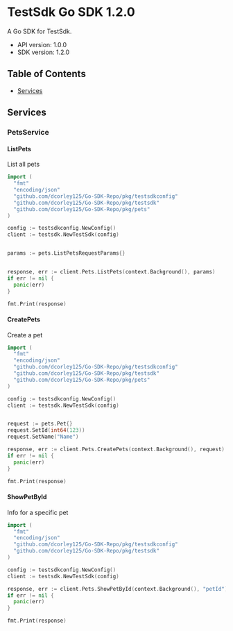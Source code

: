 # TestSdk Go SDK 1.2.0

A Go SDK for TestSdk.

- API version: 1.0.0
- SDK version: 1.2.0

## Table of Contents

- [Services](#services)

## Services

### PetsService

#### ListPets

List all pets

```GO
import (
  "fmt"
  "encoding/json"
  "github.com/dcorley125/Go-SDK-Repo/pkg/testsdkconfig"
  "github.com/dcorley125/Go-SDK-Repo/pkg/testsdk"
  "github.com/dcorley125/Go-SDK-Repo/pkg/pets"
)

config := testsdkconfig.NewConfig()
client := testsdk.NewTestSdk(config)


params := pets.ListPetsRequestParams{}


response, err := client.Pets.ListPets(context.Background(), params)
if err != nil {
  panic(err)
}

fmt.Print(response)
```

#### CreatePets

Create a pet

```GO
import (
  "fmt"
  "encoding/json"
  "github.com/dcorley125/Go-SDK-Repo/pkg/testsdkconfig"
  "github.com/dcorley125/Go-SDK-Repo/pkg/testsdk"
  "github.com/dcorley125/Go-SDK-Repo/pkg/pets"
)

config := testsdkconfig.NewConfig()
client := testsdk.NewTestSdk(config)


request := pets.Pet{}
request.SetId(int64(123))
request.SetName("Name")

response, err := client.Pets.CreatePets(context.Background(), request)
if err != nil {
  panic(err)
}

fmt.Print(response)
```

#### ShowPetById

Info for a specific pet

```GO
import (
  "fmt"
  "encoding/json"
  "github.com/dcorley125/Go-SDK-Repo/pkg/testsdkconfig"
  "github.com/dcorley125/Go-SDK-Repo/pkg/testsdk"
)

config := testsdkconfig.NewConfig()
client := testsdk.NewTestSdk(config)

response, err := client.Pets.ShowPetById(context.Background(), "petId")
if err != nil {
  panic(err)
}

fmt.Print(response)
```

